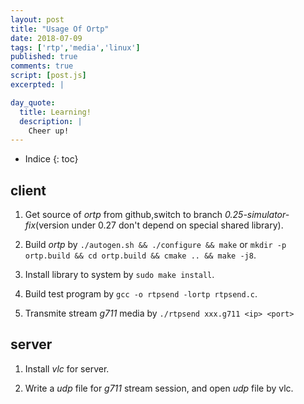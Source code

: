 ```yaml
---
layout: post
title: "Usage Of Ortp"
date: 2018-07-09
tags: ['rtp','media','linux']
published: true
comments: true
script: [post.js]
excerpted: |

day_quote:
  title: Learning!
  description: |
    Cheer up!
---
```


* Indice
{: toc}

## client

1. Get source of *ortp* from github,switch to branch *0.25-simulator-fix*(version under 0.27 don't depend on special shared library).

<!--2. Add support to *H264* payload by add profile in *ortp/src/avprofile.c* by function *av_profile_init*. -->

2. Build *ortp* by `./autogen.sh && ./configure && make` or `mkdir -p ortp.build && cd ortp.build && cmake .. && make -j8`.

3. Install library to system by `sudo make install`.

<!--5. Change *ortp/src/tests/rtpsend.c* to transmite *H264* file by function *rtp_session_set_payload_type*. -->

4. Build test program by `gcc -o rtpsend -lortp rtpsend.c`.

5. Transmite stream *g711* media by `./rtpsend xxx.g711 <ip> <port>`

## server

1. Install *vlc* for server.

2. Write a *udp* file for *g711* stream session, and open *udp* file by vlc.

